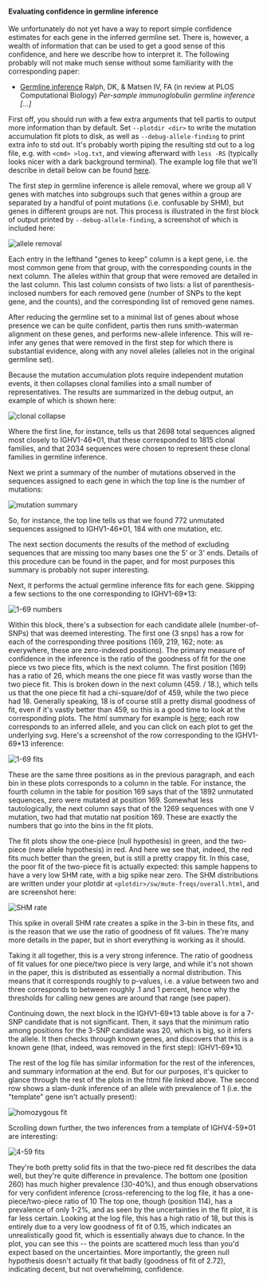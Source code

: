 #### Evaluating confidence in germline inference

We unfortunately do not yet have a way to report simple confidence estimates for each gene in the inferred germline set.
There is, however, a wealth of information that can be used to get a good sense of this confidence, and here we describe how to interpret it.
The following probably will not make much sense without some familiarity with the corresponding paper:

  * [Germline inference](https://arxiv.org/abs/1711.05843) Ralph, DK, & Matsen IV, FA (in review at PLOS Computational Biology) _Per-sample immunoglobulin germline inference \[...\]_ 

First off, you should run with a few extra arguments that tell partis to output more information than by default.
Set `--plotdir <dir>` to write the mutation accumulation fit plots to disk, as well as `--debug-allele-finding` to print extra info to std out.
It's probably worth piping the resulting std out to a log file, e.g. with `<cmd> >log.txt`, and viewing afterward with `less -RS` (typically looks nicer with a dark background terminal).
The example log file that we'll describe in detail below can be found [here](images/example-log.txt).

The first step in germline inference is allele removal, where we group all V genes with matches into subgroups such that genes within a group are separated by a handful of point mutations (i.e. confusable by SHM), but genes in different groups are not.
This process is illustrated in the first block of output printed by `--debug-allele-finding`, a screenshot of which is included here:

![allele removal](images/allele-removal.png)

Each entry in the lefthand "genes to keep" column is a kept gene, i.e. the most common gene from that group, with the corresponding counts in the next column.
The alleles within that group that were removed are detailed in the last column.
This last column consists of two lists: a list of parenthesis-inclosed numbers for each removed gene (number of SNPs to the kept gene, and the counts), and the corresponding list of removed gene names.

After reducing the germline set to a minimal list of genes about whose presence we can be quite confident, partis then runs smith-waterman alignment on these genes, and performs new-allele inference.
This will re-infer any genes that were removed in the first step for which there is substantial evidence, along with any novel alleles (alleles not in the original germline set).

Because the mutation accumulation plots require independent mutation events, it then collapses clonal families into a small number of representatives.
The results are summarized in the debug output, an example of which is shown here:

![clonal collapse](images/clonal-collapse.png)

Where the first line, for instance, tells us that 2698 total sequences aligned most closely to IGHV1-46*01, that these corresponded to 1815 clonal families, and that 2034 sequences were chosen to represent these clonal families in germline inference.

Next we print a summary of the number of mutations observed in the sequences assigned to each gene in which the top line is the number of mutations:

![mutation summary](images/mutation-summary.png)

So, for instance, the top line tells us that we found 772 unmutated sequences assigned to IGHV1-46*01, 184 with one mutation, etc.

The next section documents the results of the method of excluding sequences that are missing too many bases one the 5' or 3' ends.
Details of this procedure can be found in the paper, and for most purposes this summary is probably not super interesting.

Next, it performs the actual germline inference fits for each gene.
Skipping a few sections to the one corresponding to IGHV1-69*13:

![1-69 numbers](images/1-69-numbers.png)

Within this block, there's a subsection for each candidate allele (number-of-SNPs) that was deemed interesting.
The first one (3 snps) has a row for each of the corresponding three positions (169, 219, 162; note: as everywhere, these are zero-indexed positions).
The primary measure of confidence in the inference is the ratio of the goodness of fit for the one piece vs two piece fits, which is the next column.
The first position (169) has a ratio of 26, which means the one piece fit was vastly worse than the two piece fit.
This is broken down in the next column (459. / 18.), which tells us that the one piece fit had a chi-square/dof of 459, while the two piece had 18.
Generally speaking, 18 is of course still a pretty dismal goodness of fit, even if it's vastly better than 459, so this is a good time to look at the corresponding plots.
The html summary for example is [here](http://psathyrella.github.io/partis/example-plots/germline-inference/try-0.html); each row corresponds to an inferred allele, and you can click on each plot to get the underlying svg.
Here's a screenshot of the row corresponding to the IGHV1-69*13 inference:

![1-69 fits](images/1-69-fits.png)

These are the same three positions as in the previous paragraph, and each bin in these plots corresponds to a column in the table.
For instance, the fourth column in the table for position 169 says that of the 1892 unmutated sequences, zero were mutated at position 169.
Somewhat less tautologically, the next column says that of the 1269 sequences with one V mutation, two had that mutatio nat position 169.
These are exactly the numbers that go into the bins in the fit plots.

The fit plots show the one-piece (null hypothesis) in green, and the two-piece (new allele hypothesis) in red.
And here we see that, indeed, the red fits much better than the green, but is still a pretty crappy fit.
In this case, the poor fit of the two-piece fit is actually expected: this sample happens to have a very low SHM rate, with a big spike near zero.
The SHM distributions are written under your plotdir at `<plotdir>/sw/mute-freqs/overall.html`, and are screenshot here:

![SHM rate](images/shm-rate.png)

This spike in overall SHM rate creates a spike in the 3-bin in these fits, and is the reason that we use the ratio of goodness of fit values.
The're many more details in the paper, but in short everything is working as it should.

Taking it all together, this is a very strong inference.
The ratio of goodness of fit values for one piece/two piece is very large, and while it's not shown in the paper, this is distributed as essentially a normal distribution.
This means that it corresponds roughly to p-values, i.e. a value between two and three corresponds to between roughly .1 and 1 percent, hence why the thresholds for calling new genes are around that range (see paper).

Continuing down, the next block in the IGHV1-69\*13 table above is for a 7-SNP candidate that is not significant.
Then, it says that the minimum ratio among positions for the 3-SNP candidate was 20, which is big, so it infers the allele.
It then checks through known genes, and discovers that this is a known gene (that, indeed, was removed in the first step): IGHV1-69\*10.

The rest of the log file has similar information for the rest of the inferences, and summary information at the end.
But for our purposes, it's quicker to glance through the rest of the plots in the html file linked above.
The second row shows a slam-dunk inference of an allele with prevalence of 1 (i.e. the "template" gene isn't actually present):

![homozygous fit](images/homozygous-fit.png)

Scrolling down further, the two inferences from a template of IGHV4-59*01 are interesting:

![4-59 fits](images/4-59-fits.png)

They're both pretty solid fits in that the two-piece red fit describes the data well, but they're quite difference in prevalence.
The bottom one (position 260) has much higher prevalence (30-40%), and thus enough observations for very confident inference (cross-referencing to the log file, it has a one-piece/two-piece ratio of 10
The top one, though (position 114), has a prevalence of only 1-2%, and as seen by the uncertainties in the fit plot, it is far less certain.
Looking at the log file, this has a high ratio of 18, but this is entirely due to a very low goodness of fit of 0.15, which indicates an unrealistically good fit, which is essentially always due to chance.
In the plot, you can see this -- the points are scattered much less than you'd expect based on the uncertainties.
More importantly, the green null hypothesis doesn't actually fit that badly (goodness of fit of 2.72), indicating decent, but not overwhelming, confidence.

